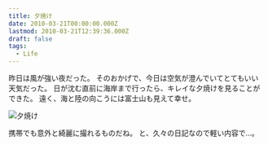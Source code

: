```yaml
---
title: 夕焼け
date: 2010-03-21T00:00:00.000Z
lastmod: 2010-03-21T12:39:36.000Z
draft: false
tags:
  - Life
---
```


昨日は風が強い夜だった。 そのおかげで、今日は空気が澄んでいてとてもいい天気だった。 日が沈む直前に海岸まで行ったら、キレイな夕焼けを見ることができた。 遠く、海と陸の向こうには富士山も見えて幸せ。

![夕焼け](@/assets/flickr/4449850879.jpg "夕焼け")

携帯でも意外と綺麗に撮れるものだね。 と、久々の日記なので軽い内容で…。
